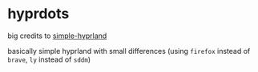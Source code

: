 # hyprdots
big credits to [simple-hyprland](https://github.com/gaurav23b/simple-hyprland?tab=readme-ov-file)

basically simple hyprland with small differences (using `firefox` instead of `brave`, `ly` instead of `sddm`)

